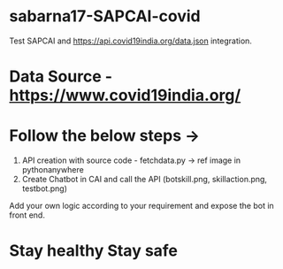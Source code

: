 # sabarna17-SAPCAI-covid
Test SAPCAI and https://api.covid19india.org/data.json integration.

# Data Source - https://www.covid19india.org/

# Follow the below steps ->
1. API creation with source code - fetchdata.py -> ref image in pythonanywhere
2. Create Chatbot in CAI and call the API (botskill.png, skillaction.png, testbot.png)

Add your own logic according to your requirement and expose the bot in front end.

# Stay healthy Stay safe 
